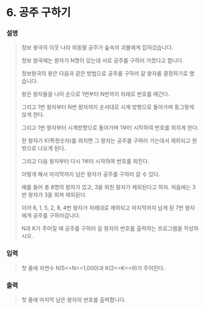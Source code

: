 # 6. 공주 구하기
### 설명
>정보 왕국의 이웃 나라 외동딸 공주가 숲속의 괴물에게 잡혀갔습니다.
>
>정보 왕국에는 왕자가 N명이 있는데 서로 공주를 구하러 가겠다고 합니다.
>
>정보왕국의 왕은 다음과 같은 방법으로 공주를 구하러 갈 왕자를 결정하기로 했습니다.
>
>왕은 왕자들을 나이 순으로 1번부터 N번까지 차례로 번호를 매긴다.
>
>그리고 1번 왕자부터 N번 왕자까지 순서대로 시계 방향으로 돌아가며 동그랗게 앉게 한다.
>
>그리고 1번 왕자부터 시계방향으로 돌아가며 1부터 시작하여 번호를 외치게 한다.
>
>한 왕자가 K(특정숫자)를 외치면 그 왕자는 공주를 구하러 가는데서 제외되고 원 밖으로 나오게 된다.
>
>그리고 다음 왕자부터 다시 1부터 시작하여 번호를 외친다.
>
>이렇게 해서 마지막까지 남은 왕자가 공주를 구하러 갈 수 있다.
>
>예를 들어 총 8명의 왕자가 있고, 3을 외친 왕자가 제외된다고 하자. 처음에는 3번 왕자가 3을 외쳐 제외된다.
>
>이어 6, 1, 5, 2, 8, 4번 왕자가 차례대로 제외되고 마지막까지 남게 된 7번 왕자에게 공주를 구하러갑니다.
>
>N과 K가 주어질 때 공주를 구하러 갈 왕자의 번호를 출력하는 프로그램을 작성하시오.

### 입력
>첫 줄에 자연수 N(5<=N<=1,000)과 K(2<=K<=9)가 주어진다.

### 출력
>첫 줄에 마지막 남은 왕자의 번호를 출력합니다.



